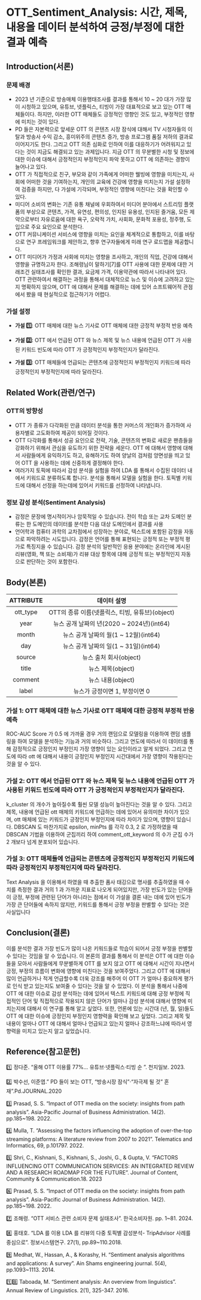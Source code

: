 # OTT_Sentiment_Analysis: 시간, 제목, 내용을 데이터 분석하여 긍정/부정에 대한 결과 예측

## Introduction(서론)

### 문제 배경
- 2023 년 기준으로 방송매체 이용행태조사를 결과를 통해서 10 ~ 20 대가 가장 많이 시청하고 있으며, 유튜브, 넷플릭스, 티빙이 가장 대표적으로 보고 있는 OTT 매체들이다. 하지만, 이러한 OTT 매체들도 긍정적인 영향인 것도 있고, 부정적인 영향에 미치는 것이 있다.<br>
- PD 들은 자본력으로 앞세운 OTT 의 콘텐츠 시장 잠식에 대해서 TV 시청자들의 이탈과 방송사 수익 감소, 흥미위주의 콘텐츠 증가, 방송 프로그램 품질 저하의 결과로 이어지기도 한다. 그리고 OTT 의존 심화로 인하여 이를 대응하기가 어려워지고 있다는 것이 지금도 해결되고 있는 과제입니다. 지금 OTT 의 무분별한 시청 및 정보에 대한 이슈에 대해서 긍정적인지 부정적인지 파악 못하고 OTT 에 의존하는 경향이 늘어나고 있다.<br>
- OTT 가 직접적으로 친구, 부모와 같이 가족에게 어떠한 웰빙에 영향을 미치는지, 사회에 어떠한 것을 기여하는지, 개인의 교육에 건강에 영향을 미치는지 가설 설정하여 검증을 하지만, 다 가설에 기각되며, 부정적인 영향에 미친다는 것을 확인할 수 있다. <br>
- 미디어 소비의 변화는 기존 유통 채널에 우회하여서 미디어 분야에서 스트리밍 플랫폼의 부상으로 콘텐츠,  가격, 유연성,  편의성,  인지된 유용성,  인지된 즐거움,  모든 제약으로부터 자유로움에 대한 욕구,  오락적 가치,  사회화, 문화적 포용성, 정주행, 도입으로 주요 요인으로 분석한다. <br>
- OTT 커뮤니케이션 서비스에 영향을 미치는 요인을 체계적으로 통합하고, 이를 바탕으로 연구 프레임워크를 제안하고,  향후 연구자들에게 미래 연구 로드맵을 제공합니다. <br>
- OTT 미디어가 가정과 사회에 미치는 영향을 조사하고, 개인의 직업, 건강에 대해서 영향을 규명하고자 한다. 조해령님이 말하기[7]를 OTT 사용에 대한 문제에 대한 거래조건 실태조사를 확인한 결과,  요금제 가격,  이용약관에 따라서 나타내어 있다. OTT 관련하여서 해결하는 과정을 통해서 대체적으로 뉴스 및 이슈에 고려하고 있는지 명확하지 않으며, OTT 에 대해서 문제를 해결하는 데에 있어 소프트웨어적 관점에서 봤을 때 현실적으로 접근하기가 어렵다.

### 가설 설정

- **가설 :one:**: OTT 매체에 대한 뉴스 기사로 OTT 매체에 대한 긍정적 부정적 반응 예측 <br>

- **가설 :two:**: OTT 에서 언급된 OTT 와 뉴스 제목 및 뉴스 내용에 언급된 OTT 가 사용된 키워드 빈도에 따라 OTT 가 긍정적인지 부정적인지가 달라진다. <br>

- **가설 :three:**: OTT 매체들에 언급되는 콘텐츠에 긍정적인지 부정적인지 키워드에 따라 긍정적인지 부정적인지에 따라 달라진다. <br>

## Related Work(관련/연구)

### OTT의 방향성
- OTT 가 종류가 다각화된 만큼 데이터 분석을 통한 커머스의 개인화가 증가하여 사용자별로 고도화하여 제공이 되어질 것이다. 
- OTT 다각화를 통해서 성공 요인으로 전략, 기술, 콘텐츠의 변화로 새로운 팬층들을 강화하기 위해서 관심을 유도하기 위한 전략을 세운다. OTT 에 대해서 영향에 대해서 사람들에게 유익하기도 하고, 유해하기도 하여 양날의 검처럼 앙면성을 띄고 있어 OTT 을 사용하는 데에 신중하게 결정해야 한다.
- 여러가지 토픽에 따라서 감성 분석을 실험을 하여 LDA 를 통해서 수집된 데이터 내에서 키워드로 분류하도록 합니다.  분석을 통해서 모델을 실험을 한다. 토픽별 키워드에 대해서 선정을 하는데에 있어서 키워드를 선정하여 나타냅니다.

### 정보 감성 분석(Sentiment Analysis)
- 감정은 문장에 명시적이거나 암묵적일 수 있습니다. 전이 학습 또는 교차 도메인 분류는 한 도메인의 데이터를 분석한 다음 대상 도메인에서 결과를 사용
- 언어학과 컴퓨터 과학의 교차점에서 성장하는 분야로, 텍스트에 포함된 감정을 자동으로 파악하려는 시도입니다. 감정은 언어를 통해 표현되는 긍정적 또는 부정적 평가로 특징지을 수 있습니다. 감정 분석의 일반적인 응용 분야에는 온라인에 게시된 리뷰(영화, 책 또는 소비재)가 리뷰 대상 항목에 대해 긍정적 또는 부정적인지 자동으로 판단하는 것이 포함한다.

## Body(본론)
|ATTRIBUTE|데이터 설명|
|:-------:|:--------:|
|ott_type|OTT의 종류 이름(넷플릭스, 티빙, 유튜브)(object)|
|year|뉴스 공개 날짜의 년(2020 ~ 2024년)(int64)|
|month|뉴스 공개 날짜의 월(1 ~ 12월)(int64)|
|day|뉴스 공개 날짜의 일(1 ~ 31일)(int64)|
|source|뉴스 출처 회사(object)|
|title|뉴스 제목(object)|
|comment|뉴스 내용(object)|
|label|뉴스가 긍정이면 1, 부정이면 0 |

### 가설 1: OTT 매체에 대한 뉴스 기사로 OTT 매체에 대한 긍정적 부정적 반응 예측 

ROC-AUC Score 가 0.5 에 가까울 경우 거의 랜덤으로 모델링을 이용하여 랜덤 샘플링을 하여 모델을 분석하는 기능과 거의 비슷하다. 그리고 연도에 따라서 이 데이터를 통해 감정적으로 긍정인지 부정인지 가장 영향이 있는 요인이라고 알게 되었다. 그리고 연도에 따라 ott 에 대해서 내용이 긍정인지 부정인지 시간대에서 가장 영향이 작용된다는 것을 알 수 있다.

### 가설 2: OTT 에서 언급된 OTT 와 뉴스 제목 및 뉴스 내용에 언급된 OTT 가 사용된 키워드 빈도에 따라 OTT 가 긍정적인지 부정적인지가 달라진다.

k_cluster 의 개수가 높아질수록 훨씬 모델 성능이 높아진다는 것을 알 수 있다. 그리고 제목, 내용에 언급된 ott 매체의 키워드에 언급하는 데에 있어서 유의미한 차이가 있으며, ott 매체에 있는 키워드가 긍정인지 부정인지에 따라 차이가 있으며,  영향이 있습니다. DBSCAN 도 마찬가지로 epsilon, minPts 를 각각
0.3, 2 로 가정하였을 때 DBSCAN 기법을 이용하여 군집끼리 하여 comment_ott_keyword  의  수가  군집  수가  2  개보다  넘게 분포되어 있습니다.

### 가설 3: OTT 매체들에 언급되는 콘텐츠에 긍정적인지 부정적인지 키워드에 따라 긍정적인지 부정적인지에 따라 달라진다.

Text Analysis 을 이용해서 하였을 때 추출한 품사 태깅으로 명사를 추출하였을 때 수치를 측정한 결과 거의 1 과 가까운 지표로 나오게 되어있지만, 가장 빈도가 있는 단어들이 긍정, 부정에 관련된 단어가 아니라는 점에서 이 가설을 결론 내는 데에 있어 빈도가 가장 큰 단어들에 속하지 않지만, 키워드를 통해서 긍정 부정을 판별할 수 있다는 것은 사실입니다

## Conclusion(결론)

이를 분석한 결과 가장 빈도가 많이 나온 키워드들로 학습이 되어서 긍정 부정을 판별할 수 있다는 것임을 알 수 있습니다.
이 본론의 결과를 통해서 이 분석은 OTT 에 대한 이슈들을 모아서 사람들에게 무분별하게 OTT 를 보지 않고 OTT 에 대해서 시간이 지나면서 긍정, 부정의 흐름이 변화에 영향에 미친다는 것을 보여주었다.  그리고 OTT 에 대해서 많이 언급하거나 적게 언급할수록 더욱 강조를 해주어 이 OTT 가 얼마나 중요하게 평가로 인식 받고 있는지도 보여줄 수 있다는 것을 알 수 있었다. 이 분석을 통해서 나중에 OTT 에 대한 이슈로 감성 분석하는 데에 있어서 텍스트 키워드에 대해 긍정 부정에 직접적인 단어 및 직접적으로 작용되지 않은 단어가 얼마나 감성 분석에 대해서 영향에 미치는지에 대해서 이 연구를 통해 알고 싶었다. 또한, 언론에 있는 시간대 (년, 월, 일)들도 OTT 에 대한 이슈에 긍정인지 부정인지 영향력을 확인해 보고 싶었다. 그리고 제목 및 내용이 얼마나 OTT 에 대해서 얼마나 언급되고 있는지 얼마나 강조하느냐에 따라서 영향력을 미치고 있는지 알고 싶었습니다.

## Reference(참고문헌)

:one: 정다준. “올해 OTT 이용률 77%… 유튜브·넷플릭스·티빙 순 ”. 천지일보. 2023.<br>

:two:   박수선,   이준엽.”  PD   들이   보는   OTT,   “방송시장 잠식”‧“자극제 될 것” 혼재”.Pd.JOURNAL.2020<br>

:three: Prasad, S. S. “Impact of OTT media on the society: insights from path analysis”. Asia-Pacific Journal of Business Administration. 14(2). pp.185~198. 2022.<br>

:four: Mulla, T. “Assessing the factors influencing the adoption of over-the-top streaming platforms: A literature review from 2007 to 2021”. Telematics and Informatics, 69, p.101797. 2022. <br>

:five: Shri, C., Kishnani, S., Kishnani, S., Joshi, G., & Gupta, V. “FACTORS INFLUENCING OTT COMMUNICATION SERVICES: AN INTEGRATED REVIEW AND A RESEARCH ROADMAP FOR THE  FUTURE”. Journal  of  Content,  Community  & Communication.18. 2023 <br>

:six: Prasad, S. S. “Impact of OTT media on the society: insights from path analysis”. Asia-Pacific Journal of Business Administration. 14(2). pp.185~198. 2022. <br>

:seven:  조해령.  “OTT  서비스  관련  소비자  문제  실태조사”. 한국소비자원. pp. 1~81. 2024. <br>

:eight: 홍태호. “LDA 를 이용 LDA 를 리뷰의 다중 토픽별 감성분석- TripAdvisor  사례를 중심으로”. 정보시스템연구. 27(1), pp.89~110.2018. <br>

:nine:  Medhat,  W.,  Hassan,  A.,  &  Korashy,  H.  “Sentiment analysis algorithms and applications: A survey”. Ain Shams engineering journal. 5(4), pp.1093~1113. 2014. <br>

:one::zero: Taboada, M. “Sentiment analysis: An overview from linguistics”. Annual  Review  of  Linguistics. 2(1),  325-347. 2016. <br>
